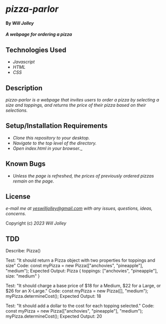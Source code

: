 # _pizza-parlor_

#### By _Will Jolley_

#### _A webpage for ordering a pizza_

## Technologies Used

* _Javascript_
* _HTML_
* _CSS_


## Description

_pizza-parlor is a webpage that invites users to order a pizza by selecting a size and toppings, and returns the price of their pizza based on their selections._

## Setup/Installation Requirements

* _Clone this repository to your desktop._
* _Navigate to the top level of the directory._
* _Open index.html in your browser.__

## Known Bugs

* _Unless the page is refreshed, the prices of previously ordered pizzas remain on the page._ 

## License

_e-mail me at yeswilljolley@gmail.com with any issues, questions, ideas, concerns._

Copyright (c) _2023_ _Will Jolley_




## TDD

Describe: Pizza()

Test: "It should return a Pizza object with two properties for toppings and size"
Code: const myPizza = new Pizza(["anchovies", "pineapple"], "medium");
Expected Output: Pizza { toppings: ["anchovies", "pineapple"], size: "medium" }

Test: "It should charge a base price of $18 for a Medium, $22 for a Large, or $26 for an X-Large."
Code: 
const myPizza = new Pizza([], "medium");
myPizza.determineCost();
Expected Output: 18

Test: "It should add a dollar to the cost for each topping selected." 
Code: 
const myPizza = new Pizza(["anchovies", "pineapple"], "medium");
myPizza.determineCost();
Expected Output: 20